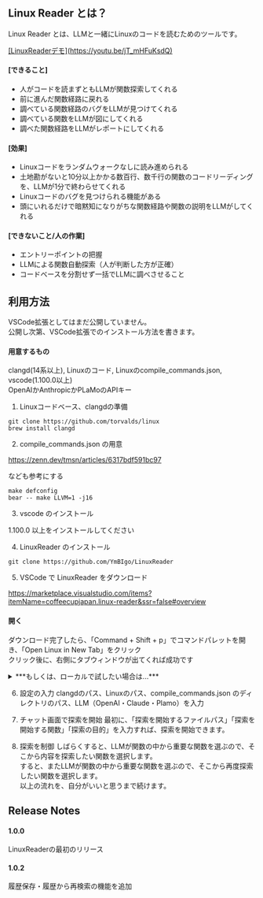 ## Linux Reader とは？
Linux Reader とは、LLMと一緒にLinuxのコードを読むためのツールです。

[\[LinuxReaderデモ\](https://youtu.be/jT_mHFuKsdQ)](https://youtu.be/jT_mHFuKsdQ)

#### [できること]
- 人がコードを読まずともLLMが関数探索してくれる
- 前に進んだ関数経路に戻れる
- 調べている関数経路のバグをLLMが見つけてくれる
- 調べている関数をLLMが図にしてくれる
- 調べた関数経路をLLMがレポートにしてくれる

#### [効果]
- Linuxコードをランダムウォークなしに読み進められる
- 土地勘がないと10分以上かかる数百行、数千行の関数のコードリーディングを、LLMが1分で終わらせてくれる
- Linuxコードのバグを見つけられる機能がある
- 頭にいれるだけで暗黙知になりがちな関数経路や関数の説明をLLMがしてくれる

#### [できないこと/人の作業]
- エントリーポイントの把握
- LLMによる関数自動探索（人が判断した方が正確）
- コードベースを分割せず一括でLLMに調べさせること

## 利用方法
VSCode拡張としてはまだ公開していません。  
公開し次第、VSCode拡張でのインストール方法を書きます。

#### 用意するもの
clangd(14系以上), Linuxのコード, Linuxのcompile_commands.json, vscode(1.100.0以上)  
OpenAIかAnthropicかPLaMoのAPIキー

1. Linuxコードベース、clangdの準備

```
git clone https://github.com/torvalds/linux
brew install clangd
```

2. compile_commands.json の用意

https://zenn.dev/tmsn/articles/6317bdf591bc97

なども参考にする

```
make defconfig
bear -- make LLVM=1 -j16
```

3. vscode のインストール

1.100.0 以上をインストールしてください

4. LinuxReader のインストール

```
git clone https://github.com/YmBIgo/LinuxReader
```

5. VSCode で LinuxReader をダウンロード

https://marketplace.visualstudio.com/items?itemName=coffeecupjapan.linux-reader&ssr=false#overview

#### 開く
ダウンロード完了したら、「Command + Shift + p」でコマンドパレットを開き、「Open Linux in New Tab」をクリック  
クリック後に、右側にタブウィンドウが出てくれば成功です

<details>

<summary>***もしくは、ローカルで試したい場合は...***</summary>

5. VSCode での LinuxReader のセットアップ

#### webuiの設定
```
cd /path_to_LinuxReader/webui/linux_reader_webui
npm install
npm run build
mv ./dist/assets/<hash_value>.js ./dist/asstes/main.js
```

#### coreの設定

```
cd /path_to_LinuxReader
npm run compile
```

#### 実行する
まず、右のバーの「Run and debug」を選択  
次に、上に出てきている「Run Extension」を選択すれば、Linux Readerの入ったVsCodeウィンドウを開けます

#### 開く
前述の「実行する」を実行した後で「Command + Shift + p」でコマンドパレットを開き、「Open Linux in New Tab」をクリック  
クリック後に、右側にタブウィンドウが出てくれば成功です

</details>

6. 設定の入力
clangdのパス、Linuxのパス、compile_commands.json のディレクトリのパス、LLM（OpenAI・Claude・Plamo）を入力

7. チャット画面で探索を開始
最初に、「探索を開始するファイルパス」「探索を開始する関数」「探索の目的」を入力すれば、探索を開始できます。

8. 探索を制御
しばらくすると、LLMが関数の中から重要な関数を選ぶので、そこから内容を探索したい関数を選択します。  
すると、またLLMが関数の中から重要な関数を選ぶので、そこから再度探索したい関数を選択します。  
以上の流れを、自分がいいと思うまで続けます。

## Release Notes

#### 1.0.0

LinuxReaderの最初のリリース

#### 1.0.2

履歴保存・履歴から再検索の機能を追加
